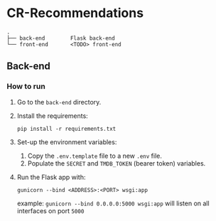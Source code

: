 # CR-Recommendations

```
.
├── back-end        Flask back-end
└── front-end       <TODO> front-end
```

## Back-end

### How to run

1. Go to the `back-end` directory.

2. Install the requirements:
    ```
    pip install -r requirements.txt
    ```

3. Set-up the environment variables:
   1. Copy the `.env.template` file to a new `.env` file.
   2. Populate the `SECRET` and `TMDB_TOKEN` (bearer token) variables.

4. Run the Flask app with:
    ```
    gunicorn --bind <ADDRESS>:<PORT> wsgi:app
    ```
    
    example:
    `gunicorn --bind 0.0.0.0:5000 wsgi:app`
    will listen on all interfaces on port `5000`
